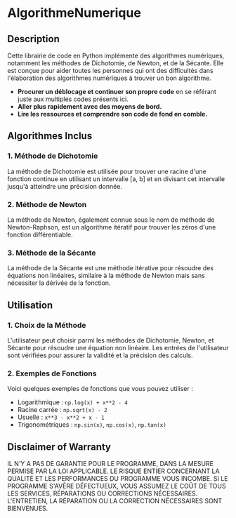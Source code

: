 # AlgorithmeNumerique

## Description

Cette librairie de code en Python implémente des algorithmes numériques, notamment les méthodes de Dichotomie, de Newton, et de la Sécante. Elle est conçue pour aider toutes les personnes qui ont des difficultés dans l'élaboration des algorithmes numériques à trouver un bon algorithme.

- **Procurer un déblocage et continuer son propre code** en se référant juste aux multiples codes présents ici.
- **Aller plus rapidement avec des moyens de bord.**
- **Lire les ressources et comprendre son code de fond en comble.**

## Algorithmes Inclus

### 1. Méthode de Dichotomie
La méthode de Dichotomie est utilisée pour trouver une racine d'une fonction continue en utilisant un intervalle [a, b] et en divisant cet intervalle jusqu'à atteindre une précision donnée.

### 2. Méthode de Newton
La méthode de Newton, également connue sous le nom de méthode de Newton-Raphson, est un algorithme itératif pour trouver les zéros d'une fonction différentiable.

### 3. Méthode de la Sécante
La méthode de la Sécante est une méthode itérative pour résoudre des équations non linéaires, similaire à la méthode de Newton mais sans nécessiter la dérivée de la fonction.

## Utilisation

### 1. Choix de la Méthode

L'utilisateur peut choisir parmi les méthodes de Dichotomie, Newton, et Sécante pour résoudre une équation non linéaire. Les entrées de l'utilisateur sont vérifiées pour assurer la validité et la précision des calculs.

### 2. Exemples de Fonctions

Voici quelques exemples de fonctions que vous pouvez utiliser :
- Logarithmique : `np.log(x) + x**2 - 4`
- Racine carrée : `np.sqrt(x) - 2`
- Usuelle : `x**3 - x**2 + x - 1`
- Trigonométriques : `np.sin(x)`, `np.cos(x)`, `np.tan(x)`

## Disclaimer of Warranty

IL N'Y A PAS DE GARANTIE POUR LE PROGRAMME, DANS LA MESURE PERMISE PAR LA LOI APPLICABLE. LE RISQUE ENTIER CONCERNANT LA QUALITÉ ET LES PERFORMANCES DU PROGRAMME VOUS INCOMBE. SI LE PROGRAMME S'AVÈRE DÉFECTUEUX, VOUS ASSUMEZ LE COÛT DE TOUS LES SERVICES, RÉPARATIONS OU CORRECTIONS NÉCESSAIRES. L'ENTRETIEN, LA RÉPARATION OU LA CORRECTION NÉCESSAIRES SONT BIENVENUES.


